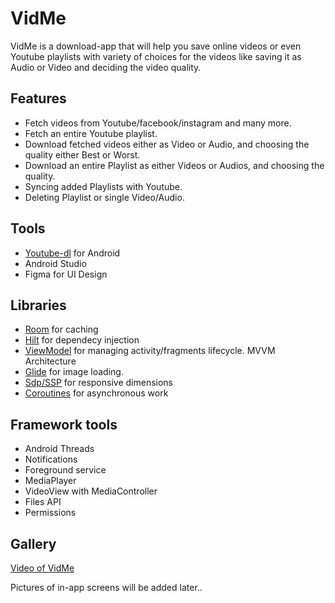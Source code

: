# VidMe

VidMe is a download-app that will help you save online videos or even Youtube playlists with variety of choices for the videos like saving it as Audio or Video
and deciding the video quality.

## Features

- Fetch videos from Youtube/facebook/instagram and many more.
- Fetch an entire Youtube playlist.
- Download fetched videos either as Video or Audio, and choosing the quality either Best or Worst.
- Download an entire Playlist as either Videos or Audios, and choosing the quality.
- Syncing added Playlists with Youtube.
- Deleting Playlist or single Video/Audio.

## Tools

- [Youtube-dl](https://github.com/yausername/youtubedl-android) for Android 
- Android Studio
- Figma for UI Design

## Libraries

- [Room](https://developer.android.com/training/data-storage/room) for caching
- [Hilt](https://developer.android.com/training/dependency-injection/hilt-android) for dependecy injection
- [ViewModel](https://developer.android.com/topic/libraries/architecture/viewmodel) for managing activity/fragments lifecycle. MVVM Architecture
- [Glide](https://github.com/bumptech/glide) for image loading.
- [Sdp/SSP](https://www.google.com/search?q=ssp+android+studio&sxsrf=ALiCzsatoTGPsQ1bC06l02LtMpFv20sx4Q%3A1665102193696&ei=cXE_Y42MKrKP9u8PuZW4iAg&ved=0ahUKEwjNiJSG7cz6AhWyh_0HHbkKDoEQ4dUDCA0&uact=5&oq=ssp+android+studio&gs_lcp=Cgxnd3Mtd2l6LXNlcnAQAzIICAAQgAQQywE6CggAEEcQ1gQQsAM6DQguEMcBENEDELADEEM6BggAEB4QB0oECEEYAEoECEYYAFC7AViSB2DHCGgBcAF4AIABjwGIAagDkgEDMC4zmAEAoAEByAEJwAEB&sclient=gws-wiz-serp) for responsive dimensions
- [Coroutines](https://developer.android.com/kotlin/coroutines) for asynchronous work

## Framework tools

- Android Threads
- Notifications
- Foreground service
- MediaPlayer
- VideoView with MediaController
- Files API
- Permissions

## Gallery

[Video of VidMe](https://drive.google.com/file/d/1LQeMeVnOndmyuzVucu71tALKmiEQuwyB/view?usp=sharing)

Pictures of in-app screens will be added later..
